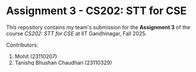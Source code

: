 # Assignment 3 - CS202: STT for CSE 

This repository contains my team's submission for the **Assignment 3** of the course *CS202: STT for CSE* at IIT Gandhinagar, Fall 2025.

Contributors:
1. Mohit (23110207)
2. Tanishq Bhushan Chaudhari (23110329)


